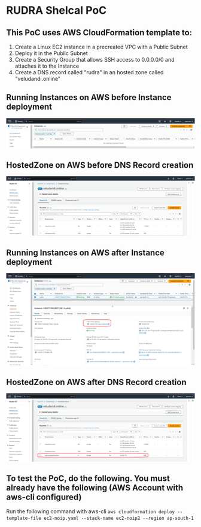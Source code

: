# RUDRA Shelcal PoC

## This PoC uses AWS CloudFormation template to:
1. Create a Linux EC2 instance in a precreated VPC with a Public Subnet
2. Deploy it in the Public Subnet
3. Create a Security Group that allows SSH access to 0.0.0.0/0 and attaches it to the Instance
4. Create a DNS record called "rudra" in an hosted zone called "veludandi.online"

## Running Instances on AWS before Instance deployment

![Running-Instances-Before.png](./img/Running-Instances-Before.png)

## HostedZone on AWS before DNS Record creation

![HostedZone-Before-DNSRecord.png](./img/HostedZone-Before-DNSRecord.png)

## Running Instances on AWS after Instance deployment

![Running-Instances-After.png](./img/Running-Instances-After.png)

## HostedZone on AWS after DNS Record creation

![HostedZone-After-DNSRecord.png](./img/HostedZone-After-DNSRecord.png)

## To test the PoC, do the following. You must already have the following (AWS Account with aws-cli configured)

Run the following command with aws-cli `aws cloudformation deploy --template-file ec2-noip.yaml --stack-name ec2-noip2 --region ap-south-1`